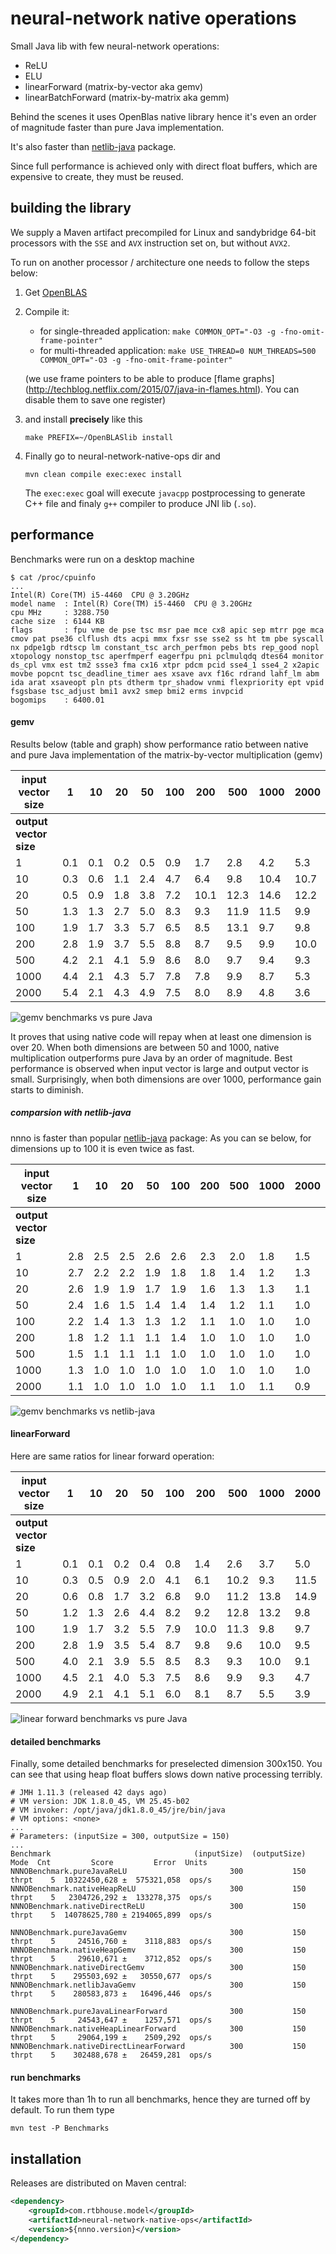 # neural-network native operations

Small Java lib with few neural-network operations:
 - ReLU
 - ELU
 - linearForward (matrix-by-vector aka gemv)
 - linearBatchForward (matrix-by-matrix aka gemm)

Behind the scenes it uses OpenBlas native library
hence it's even an order of magnitude faster than pure Java implementation.

It's also faster than [netlib-java](https://github.com/fommil/netlib-java) package.

Since full performance is achieved only with direct float buffers,
which are expensive to create, they must be reused.

## building the library

We supply a Maven artifact precompiled for Linux and sandybridge 64-bit processors
with the `SSE` and `AVX` instruction set on, but without `AVX2`.

To run on another processor / architecture one needs to follow the steps below:
 1. Get [OpenBLAS](https://github.com/xianyi/OpenBLAS)
 2. Compile it:
    - for single-threaded application: `make COMMON_OPT="-O3 -g -fno-omit-frame-pointer"`
    - for multi-threaded application: `make USE_THREAD=0 NUM_THREADS=500 COMMON_OPT="-O3 -g -fno-omit-frame-pointer"`
    
    (we use frame pointers to be able to produce [flame graphs]
    (http://techblog.netflix.com/2015/07/java-in-flames.html). You can disable them to save one register)
 3. and install **precisely** like this

    `make PREFIX=~/OpenBLASlib install`
 4. Finally go to neural-network-native-ops dir and

    `mvn clean compile exec:exec install`

    The `exec:exec` goal will execute `javacpp` postprocessing to
    generate C++ file and finaly `g++` compiler to produce JNI lib (`.so`).

## performance

Benchmarks were run on a desktop machine

```
$ cat /proc/cpuinfo
...
Intel(R) Core(TM) i5-4460  CPU @ 3.20GHz
model name	: Intel(R) Core(TM) i5-4460  CPU @ 3.20GHz
cpu MHz		: 3288.750
cache size	: 6144 KB
flags		: fpu vme de pse tsc msr pae mce cx8 apic sep mtrr pge mca cmov pat pse36 clflush dts acpi mmx fxsr sse sse2 ss ht tm pbe syscall nx pdpe1gb rdtscp lm constant_tsc arch_perfmon pebs bts rep_good nopl xtopology nonstop_tsc aperfmperf eagerfpu pni pclmulqdq dtes64 monitor ds_cpl vmx est tm2 ssse3 fma cx16 xtpr pdcm pcid sse4_1 sse4_2 x2apic movbe popcnt tsc_deadline_timer aes xsave avx f16c rdrand lahf_lm abm ida arat xsaveopt pln pts dtherm tpr_shadow vnmi flexpriority ept vpid fsgsbase tsc_adjust bmi1 avx2 smep bmi2 erms invpcid
bogomips	: 6400.01
```

#### gemv

Results below (table and graph) show performance ratio between native
and pure Java implementation of the matrix-by-vector multiplication (gemv)

input vector size|1|10|20|50|100|200|500|1000|2000
 ---|---|---|---|---|---|---|---|---|---
**output vector size**|||||||||||
1|0.1|0.1|0.2|0.5|0.9|1.7|2.8|4.2|5.3
10|0.3|0.6|1.1|2.4|4.7|6.4|9.8|10.4|10.7
20|0.5|0.9|1.8|3.8|7.2|10.1|12.3|14.6|12.2
50|1.3|1.3|2.7|5.0|8.3|9.3|11.9|11.5|9.9
100|1.9|1.7|3.3|5.7|6.5|8.5|13.1|9.7|9.8
200|2.8|1.9|3.7|5.5|8.8|8.7|9.5|9.9|10.0
500|4.2|2.1|4.1|5.9|8.6|8.0|9.7|9.4|9.3
1000|4.4|2.1|4.3|5.7|7.8|7.8|9.9|8.7|5.3
2000|5.4|2.1|4.3|4.9|7.5|8.0|8.9|4.8|3.6

![gemv benchmarks vs pure Java](benchmarks/gemv_vs_pure_java.png)

It proves that using native code will repay when at least one dimension
is over 20. When both dimensions are between 50 and 1000, native
multiplication outperforms pure Java by an order of magnitude.
Best performance is observed when input vector is large and output vector is small.
Surprisingly, when both dimensions are over 1000, performance gain starts to diminish.


##### comparsion with netlib-java

nnno is faster than popular [netlib-java](https://github.com/fommil/netlib-java) package:
As you can se below, for dimensions up to 100 it is even twice as fast.

input vector size|1|10|20|50|100|200|500|1000|2000
 ---|---|---|---|---|---|---|---|---|---
**output vector size**|||||||||||
1|2.8|2.5|2.5|2.6|2.6|2.3|2.0|1.8|1.5
10|2.7|2.2|2.2|1.9|1.8|1.8|1.4|1.2|1.3
20|2.6|1.9|1.9|1.7|1.9|1.6|1.3|1.3|1.1
50|2.4|1.6|1.5|1.4|1.4|1.4|1.2|1.1|1.0
100|2.2|1.4|1.3|1.3|1.2|1.1|1.0|1.0|1.0
200|1.8|1.2|1.1|1.1|1.4|1.0|1.0|1.0|1.0
500|1.5|1.1|1.1|1.1|1.0|1.0|1.0|1.0|1.0
1000|1.3|1.0|1.0|1.0|1.0|1.0|1.0|1.0|1.0
2000|1.1|1.0|1.0|1.0|1.0|1.1|1.0|1.1|0.9

![gemv benchmarks vs netlib-java](benchmarks/gemv_vs_netlib-java.png)


#### linearForward

Here are same ratios for linear forward operation:

input vector size|1|10|20|50|100|200|500|1000|2000
 ---|---|---|---|---|---|---|---|---|---
**output vector size**|||||||||
1|0.1|0.1|0.2|0.4|0.8|1.4|2.6|3.7|5.0
10|0.3|0.5|0.9|2.0|4.1|6.1|10.2|9.3|11.5
20|0.6|0.8|1.7|3.2|6.8|9.0|11.2|13.8|14.9
50|1.2|1.3|2.6|4.4|8.2|9.2|12.8|13.2|9.8
100|1.9|1.7|3.2|5.5|7.9|10.0|11.3|9.8|9.7
200|2.8|1.9|3.5|5.4|8.7|9.8|9.6|10.0|9.5
500|4.0|2.1|3.9|5.5|8.5|8.3|9.3|10.0|9.1
1000|4.5|2.1|4.0|5.3|7.5|8.6|9.9|9.3|4.7
2000|4.9|2.1|4.1|5.1|6.0|8.1|8.7|5.5|3.9


![linear forward benchmarks vs pure Java](benchmarks/linear_forward_vs_pure_java.png)

#### detailed benchmarks
Finally, some detailed benchmarks for preselected dimension 300x150.
You can see that using heap float buffers slows down native processing terribly.

```
# JMH 1.11.3 (released 42 days ago)
# VM version: JDK 1.8.0_45, VM 25.45-b02
# VM invoker: /opt/java/jdk1.8.0_45/jre/bin/java
# VM options: <none>
...
# Parameters: (inputSize = 300, outputSize = 150)
...
Benchmark                                (inputSize)  (outputSize)   Mode  Cnt         Score         Error  Units
NNNOBenchmark.pureJavaReLU                       300           150  thrpt    5  10322450,628 ±  575321,058  ops/s
NNNOBenchmark.nativeHeapReLU                     300           150  thrpt    5   2304726,292 ±  133278,375  ops/s
NNNOBenchmark.nativeDirectReLU                   300           150  thrpt    5  14078625,780 ± 2194065,899  ops/s

NNNOBenchmark.pureJavaGemv                       300           150  thrpt    5     24516,760 ±    3118,883  ops/s
NNNOBenchmark.nativeHeapGemv                     300           150  thrpt    5     29610,671 ±    3712,852  ops/s
NNNOBenchmark.nativeDirectGemv                   300           150  thrpt    5    295503,692 ±   30550,677  ops/s
NNNOBenchmark.netlibJavaGemv                     300           150  thrpt    5    280583,873 ±   16496,446  ops/s

NNNOBenchmark.pureJavaLinearForward              300           150  thrpt    5     24543,647 ±    1257,571  ops/s
NNNOBenchmark.nativeHeapLinearForward            300           150  thrpt    5     29064,199 ±    2509,292  ops/s
NNNOBenchmark.nativeDirectLinearForward          300           150  thrpt    5    302488,678 ±   26459,281  ops/s
```
#### run benchmarks

It takes more than 1h to run all benchmarks, hence they are turned off by default. To run them type
```
mvn test -P Benchmarks
```
## installation

Releases are distributed on Maven central:

```xml
<dependency>
    <groupId>com.rtbhouse.model</groupId>
    <artifactId>neural-network-native-ops</artifactId>
    <version>${nnno.version}</version>
</dependency>
```

